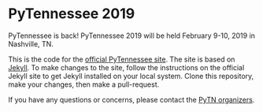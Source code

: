 PyTennessee 2019
================

PyTennessee is back! PyTennessee 2019 will be held February 9-10, 2019 in
Nashville, TN.

This is the code for the [official PyTennessee site](https://www.pytennessee.org).
The site is based on [Jekyll](https://jekyllrb.com/). To make changes to the
site,  follow the instructions on the official Jekyll site to get Jekyll
installed on your local system. Clone this repository, make your changes, then
make a pull-request.

If you have any questions or concerns, please contact the
[PyTN organizers](mailto:organizers@pytennessee.org).


